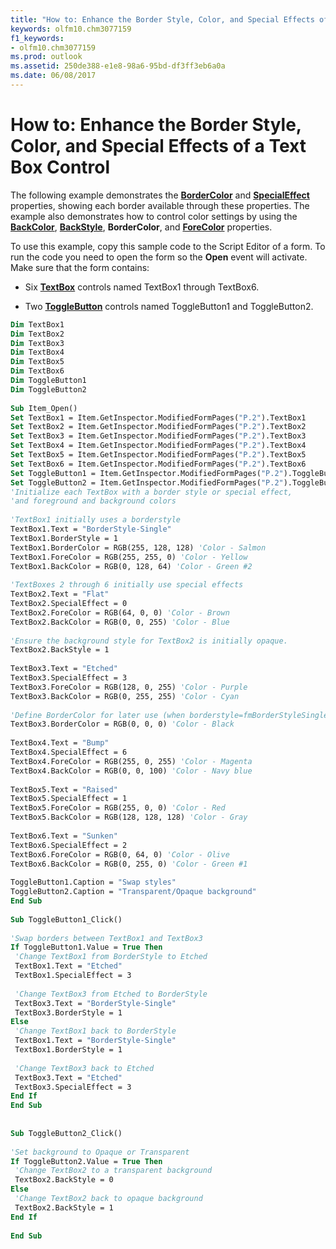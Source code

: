 ```yaml
---
title: "How to: Enhance the Border Style, Color, and Special Effects of a Text Box Control"
keywords: olfm10.chm3077159
f1_keywords:
- olfm10.chm3077159
ms.prod: outlook
ms.assetid: 250de388-e1e8-98a6-95bd-df3ff3eb6a0a
ms.date: 06/08/2017
---
```



# How to: Enhance the Border Style, Color, and Special Effects of a Text Box Control

The following example demonstrates the  **[BorderColor](textbox-bordercolor-property-outlook-forms-script.md)** and **[SpecialEffect](textbox-specialeffect-property-outlook-forms-script.md)** properties, showing each border available through these properties. The example also demonstrates how to control color settings by using the **[BackColor](textbox-backcolor-property-outlook-forms-script.md)**,  **[BackStyle](textbox-backstyle-property-outlook-forms-script.md)**,  **BorderColor**, and  **[ForeColor](textbox-forecolor-property-outlook-forms-script.md)** properties.

To use this example, copy this sample code to the Script Editor of a form. To run the code you need to open the form so the  **Open** event will activate. Make sure that the form contains:

- Six  **[TextBox](textbox-object-outlook-forms-script.md)** controls named TextBox1 through TextBox6.
    
- Two  **[ToggleButton](togglebutton-object-outlook-forms-script.md)** controls named ToggleButton1 and ToggleButton2.
    



```vb
Dim TextBox1 
Dim TextBox2 
Dim TextBox3 
Dim TextBox4 
Dim TextBox5 
Dim TextBox6 
Dim ToggleButton1 
Dim ToggleButton2 
 
Sub Item_Open() 
Set TextBox1 = Item.GetInspector.ModifiedFormPages("P.2").TextBox1 
Set TextBox2 = Item.GetInspector.ModifiedFormPages("P.2").TextBox2 
Set TextBox3 = Item.GetInspector.ModifiedFormPages("P.2").TextBox3 
Set TextBox4 = Item.GetInspector.ModifiedFormPages("P.2").TextBox4 
Set TextBox5 = Item.GetInspector.ModifiedFormPages("P.2").TextBox5 
Set TextBox6 = Item.GetInspector.ModifiedFormPages("P.2").TextBox6 
Set ToggleButton1 = Item.GetInspector.ModifiedFormPages("P.2").ToggleButton1 
Set ToggleButton2 = Item.GetInspector.ModifiedFormPages("P.2").ToggleButton2 
'Initialize each TextBox with a border style or special effect, 
'and foreground and background colors 
 
'TextBox1 initially uses a borderstyle 
TextBox1.Text = "BorderStyle-Single" 
TextBox1.BorderStyle = 1 
TextBox1.BorderColor = RGB(255, 128, 128) 'Color - Salmon 
TextBox1.ForeColor = RGB(255, 255, 0) 'Color - Yellow 
TextBox1.BackColor = RGB(0, 128, 64) 'Color - Green #2 
 
'TextBoxes 2 through 6 initially use special effects 
TextBox2.Text = "Flat" 
TextBox2.SpecialEffect = 0 
TextBox2.ForeColor = RGB(64, 0, 0) 'Color - Brown 
TextBox2.BackColor = RGB(0, 0, 255) 'Color - Blue 
 
'Ensure the background style for TextBox2 is initially opaque. 
TextBox2.BackStyle = 1 
 
TextBox3.Text = "Etched" 
TextBox3.SpecialEffect = 3 
TextBox3.ForeColor = RGB(128, 0, 255) 'Color - Purple 
TextBox3.BackColor = RGB(0, 255, 255) 'Color - Cyan 
 
'Define BorderColor for later use (when borderstyle=fmBorderStyleSingle) 
TextBox3.BorderColor = RGB(0, 0, 0) 'Color - Black 
 
TextBox4.Text = "Bump" 
TextBox4.SpecialEffect = 6 
TextBox4.ForeColor = RGB(255, 0, 255) 'Color - Magenta 
TextBox4.BackColor = RGB(0, 0, 100) 'Color - Navy blue 
 
TextBox5.Text = "Raised" 
TextBox5.SpecialEffect = 1 
TextBox5.ForeColor = RGB(255, 0, 0) 'Color - Red 
TextBox5.BackColor = RGB(128, 128, 128) 'Color - Gray 
 
TextBox6.Text = "Sunken" 
TextBox6.SpecialEffect = 2 
TextBox6.ForeColor = RGB(0, 64, 0) 'Color - Olive 
TextBox6.BackColor = RGB(0, 255, 0) 'Color - Green #1 
 
ToggleButton1.Caption = "Swap styles" 
ToggleButton2.Caption = "Transparent/Opaque background" 
End Sub 
 
Sub ToggleButton1_Click() 
 
'Swap borders between TextBox1 and TextBox3 
If ToggleButton1.Value = True Then 
 'Change TextBox1 from BorderStyle to Etched 
 TextBox1.Text = "Etched" 
 TextBox1.SpecialEffect = 3 
 
 'Change TextBox3 from Etched to BorderStyle 
 TextBox3.Text = "BorderStyle-Single" 
 TextBox3.BorderStyle = 1 
Else 
 'Change TextBox1 back to BorderStyle 
 TextBox1.Text = "BorderStyle-Single" 
 TextBox1.BorderStyle = 1 
 
 'Change TextBox3 back to Etched 
 TextBox3.Text = "Etched" 
 TextBox3.SpecialEffect = 3 
End If 
End Sub 
 
 
Sub ToggleButton2_Click() 
 
'Set background to Opaque or Transparent 
If ToggleButton2.Value = True Then 
 'Change TextBox2 to a transparent background 
 TextBox2.BackStyle = 0 
Else 
 'Change TextBox2 back to opaque background 
 TextBox2.BackStyle = 1 
End If 
 
End Sub
```


